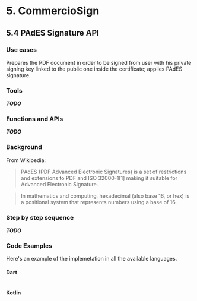 # 5. CommercioSign

## 5.4 PAdES Signature API

### Use cases
Prepares the PDF document in order to be signed from user with his private signing key linked to the public one inside the certificate; applies PAdES signature.

### Tools
***TODO***

### Functions and APIs
***TODO***

###  Background
From Wikipedia:
>PAdES (PDF Advanced Electronic Signatures) is a set of restrictions and extensions to PDF and ISO 32000-1[1] making it suitable for Advanced Electronic Signature.

>In mathematics and computing, hexadecimal (also base 16, or hex) is a positional system that represents numbers using a base of 16.

### Step by step sequence
***TODO***

### Code Examples
Here's an example of the implemetation in all the available languages.

#### Dart
```dart
```

#### Kotlin
```kotlin
```